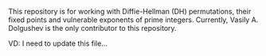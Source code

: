 This repository is for working with Diffie-Hellman (DH) permutations, their fixed points and vulnerable exponents of prime integers. 
Currently, Vasily A. Dolgushev is the only contributor to this repository.

VD: I need to update this file...

